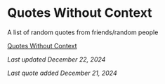 # Quotes Without Context

A list of random quotes from friends/random people

[Quotes Without Context](https://quotes.timoprojects.com/)

*Last updated December 22, 2024*

*Last quote added December 21, 2024*